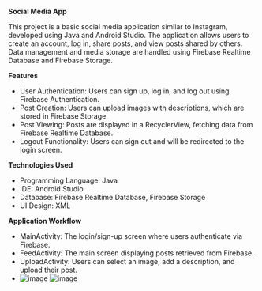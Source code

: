   **Social Media App**

This project is a basic social media application similar to Instagram, developed using Java and Android Studio. The application allows users to create an account, log in, share posts, and view posts shared by others. Data management and media storage are handled using Firebase Realtime Database and Firebase Storage.

 **Features**
* User Authentication: Users can sign up, log in, and log out using Firebase Authentication.
* Post Creation: Users can upload images with descriptions, which are stored in Firebase Storage.
* Post Viewing: Posts are displayed in a RecyclerView, fetching data from Firebase Realtime Database.
* Logout Functionality: Users can sign out and will be redirected to the login screen.
  
**Technologies Used**
* Programming Language: Java
* IDE: Android Studio
* Database: Firebase Realtime Database, Firebase Storage
* UI Design: XML

 **Application Workflow**
* MainActivity: The login/sign-up screen where users authenticate via Firebase.
* FeedActivity: The main screen displaying posts retrieved from Firebase.
* UploadActivity: Users can select an image, add a description, and upload their post.
* 
	![image](https://github.com/user-attachments/assets/4d7bd70f-9ae9-4bb6-82ea-15cf478ee003)
  ![image](https://github.com/user-attachments/assets/9ea8c55e-5e9f-4d5d-bc84-192da6cc0d9b)


